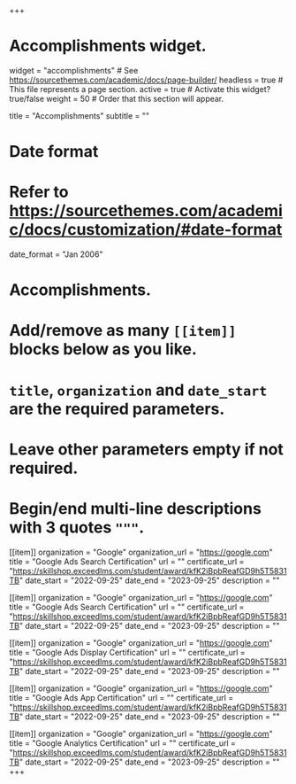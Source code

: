 +++
# Accomplishments widget.
widget = "accomplishments"  # See https://sourcethemes.com/academic/docs/page-builder/
headless = true  # This file represents a page section.
active = true  # Activate this widget? true/false
weight = 50  # Order that this section will appear.

title = "Accomplish&shy;ments"
subtitle = ""

# Date format
#   Refer to https://sourcethemes.com/academic/docs/customization/#date-format
date_format = "Jan 2006"

# Accomplishments.
#   Add/remove as many `[[item]]` blocks below as you like.
#   `title`, `organization` and `date_start` are the required parameters.
#   Leave other parameters empty if not required.
#   Begin/end multi-line descriptions with 3 quotes `"""`.

[[item]]
  organization = "Google"
  organization_url = "https://google.com"
  title = "Google Ads Search Certification"
  url = ""
  certificate_url = "https://skillshop.exceedlms.com/student/award/kfK2iBpbReafGD9h5T5831TB"
  date_start = "2022-09-25"
  date_end = "2023-09-25"
  description = ""

[[item]]
  organization = "Google"
  organization_url = "https://google.com"
  title = "Google Ads Search Certification"
  url = ""
  certificate_url = "https://skillshop.exceedlms.com/student/award/kfK2iBpbReafGD9h5T5831TB"
  date_start = "2022-09-25"
  date_end = "2023-09-25"
  description = ""

[[item]]
  organization = "Google"
  organization_url = "https://google.com"
  title = "Google Ads Display Certification"
  url = ""
  certificate_url = "https://skillshop.exceedlms.com/student/award/kfK2iBpbReafGD9h5T5831TB"
  date_start = "2022-09-25"
  date_end = "2023-09-25"
  description = ""

[[item]]
  organization = "Google"
  organization_url = "https://google.com"
  title = "Google Ads App Certification"
  url = ""
  certificate_url = "https://skillshop.exceedlms.com/student/award/kfK2iBpbReafGD9h5T5831TB"
  date_start = "2022-09-25"
  date_end = "2023-09-25"
  description = ""

[[item]]
  organization = "Google"
  organization_url = "https://google.com"
  title = "Google Analytics Certification"
  url = ""
  certificate_url = "https://skillshop.exceedlms.com/student/award/kfK2iBpbReafGD9h5T5831TB"
  date_start = "2022-09-25"
  date_end = "2023-09-25"
  description = ""
+++
